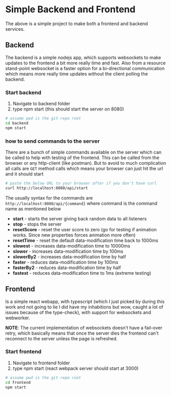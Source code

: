 # Simple Backend and Frontend
The above is a simple project to make both a frontend and backend services.

## Backend
The backend is a simple nodejs app, which supports websockets to make updates
to the frontend a bit more really time and fast. Also from a resource stand-point
websocket is a faster option for a bi-directional communication which means more
really time updates without the client polling the backend.

### Start backend
1. Navigate to backend folder
2. type npm start (this should start the server on 8080)
```sh
# assume pwd is the git-repo root
cd backend
npm start
```

### how to send commands to the server
There are a bunch of simple commands available on the server which can be called to
help with testing of the frontend. This can be called from the browser or any 
http-client (like postman). But to avoid to much complication all calls are `GET`
method calls which means your browser can just hit the url and it should start
```sh
# paste the below URL to your browser after if you don't have curl
curl http://localhost:8080/api/start
```

The usually syntax for the commands are `http://localhost:8080/api/{command}` where
command is the command name as mentioned below

* **start** - starts the server giving back random data to all listeners
* **stop** - stops the server
* **resetScore** - reset the user score to zero (go for testing if animation works.
  Since new properties forces animation more often)
* **resetTime** - reset the default data-modification time back to 1000ms
* **slowest** - increases data-modification time to 10000ms
* **slower** - increases data-modification time by 100ms
* **slowerBy2** - increases data-modification time by half
* **faster** - reduces data-modification time by 100ms
* **fasterBy2** - reduces data-modification time by half
* **fastest** - reduces data-modification time to 1ms (extreme testing)

## Frontend
Is a simple react webapp, with typescript (which I just picked by during this work
and not going to lie I did have my inhabitions but wow, caught a lot of issues because
of the type-check), with support for websockets and webworker.

**NOTE**: The current implementation of websockets doesn't have a fail-over retry,
which basically means that once the server dies the frontend can't reconnect to the
server unless the page is refreshed.

### Start frontend
1. Navigate to frontend folder
2. type npm start (react webpack server should start at 3000)
```sh
# assume pwd is the git-repo root
cd frontend
npm start
```
